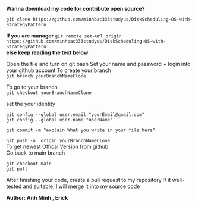 **Wanna download my code for contribute open source?**

`git clone https://github.com/minhbac333studyus/DiskScheduling-OS-with-StrategyPattern`

**If you are manager**
`git remote set-url origin https://github.com/minhbac333studyus/DiskScheduling-OS-with-StrategyPattern`\
**else keep reading the text below**


Open the file and turn on git bash
Set your name and password + login into your github account
To create your branch\
`git branch yourBranchNameClone `

To go to your branch\
`git checkout yourBranchNameClone`

set the your identity

`git config --global user.email "yourEmail@gmail.com"`\
`git config --global user.name "userName"`

`git commit -m "explain What you write in your file here"`

`git push -u  origin yourBranchNameClone`\
To get newest Offical Version from github \
Go back to main branch
 

`git checkout main` \
`git pull`
 
 After finishing your code, create a pull request to my repository
 If it well-tested and suitable, I will merge it into my source code  
 
**Author: Anh Minh , Erick**
